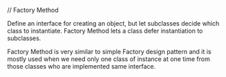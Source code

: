 // Factory Method

Define an interface for creating an object, but let subclasses decide which class to instantiate. Factory Method lets a class defer instantiation to subclasses.

Factory Method is very similar to simple Factory design pattern and it is mostly used when we need only one class
of instance at one time from those classes who are implemented same interface.